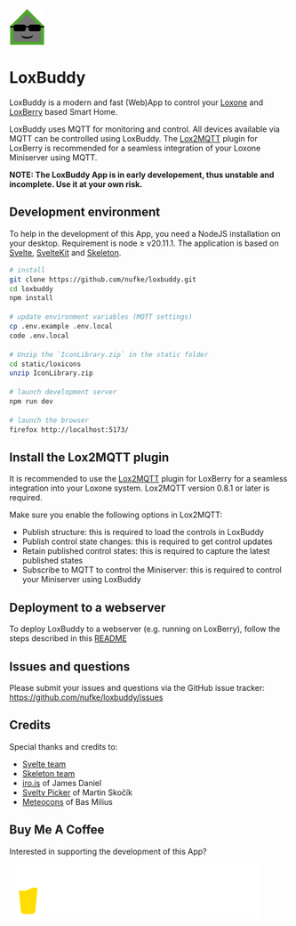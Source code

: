 <img src="./static/icons/loxbuddy_64.png">

# LoxBuddy 

LoxBuddy is a modern and fast (Web)App to control your [Loxone](https://www.loxone.com/) and [LoxBerry](https://wiki.loxberry.de/start) based Smart Home.

LoxBuddy uses MQTT for monitoring and control. All devices available via MQTT can be controlled using LoxBuddy. The [Lox2MQTT](https://github.com/nufke/LoxBerry-Plugin-Lox2MQTT) plugin for LoxBerry is recommended for a seamless integration of your Loxone Miniserver using MQTT.

**NOTE: The LoxBuddy App is in early developement, thus unstable and incomplete. Use it at your own risk.**

## Development environment

To help in the development of this App, you need a NodeJS installation on your desktop. Requirement is node &ge; v20.11.1. The application is based on [Svelte](https://svelte.dev/), [SvelteKit](https://kit.svelte.dev/) and [Skeleton](https://www.skeleton.dev/). 

```bash
# install
git clone https://github.com/nufke/loxbuddy.git
cd loxbuddy
npm install

# update environment variables (MQTT settings)
cp .env.example .env.local
code .env.local

# Unzip the `IconLibrary.zip` in the static folder 
cd static/loxicons
unzip IconLibrary.zip

# launch development server
npm run dev

# launch the browser 
firefox http://localhost:5173/
```

## Install the Lox2MQTT plugin

It is recommended to use the [Lox2MQTT](https://github.com/nufke/LoxBerry-Plugin-Lox2MQTT) plugin for LoxBerry for a seamless integration into your Loxone system. Lox2MQTT version 0.8.1 or later is required.

Make sure you enable the following options in Lox2MQTT:

* Publish structure: this is required to load the controls in LoxBuddy
* Publish control state changes: this is required to get control updates
* Retain published control states: this is required to capture the latest published states
* Subscribe to MQTT to control the Miniserver: this is required to control your Miniserver using LoxBuddy

## Deployment to a webserver

To deploy LoxBuddy to a webserver (e.g. running on LoxBerry), follow the steps described in this [README](./infra/README.md)

## Issues and questions

Please submit your issues and questions via the GitHub issue tracker: https://github.com/nufke/loxbuddy/issues

## Credits

Special thanks and credits to:

 * [Svelte team](https://svelte.dev/)
 * [Skeleton team](https://www.skeleton.dev/)
 * [iro.js](https://github.com/jaames/iro.js) of James Daniel
 * [Svelty Picker](https://github.com/mskocik/svelty-picker) of Martin Skočík
 * [Meteocons](https://github.com/basmilius/weather-icons) of Bas Milius

## Buy Me A Coffee

Interested in supporting the development of this App?

<a href="https://www.buymeacoffee.com/nufke" target="_blank"><img src="./static/icons/svg/bmc.svg" alt="Buy Me A Coffee"></a>
